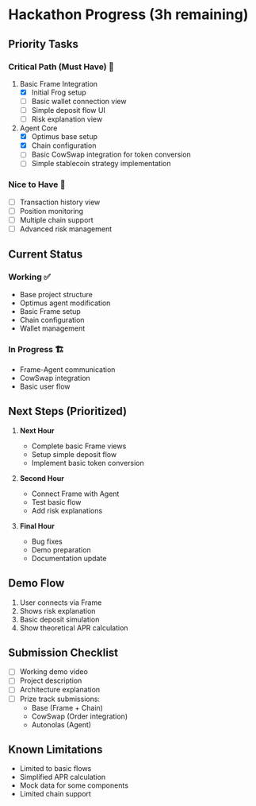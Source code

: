 # Hackathon Progress (3h remaining)

## Priority Tasks

### Critical Path (Must Have) 🚨
1. Basic Frame Integration
   - [x] Initial Frog setup
   - [ ] Basic wallet connection view
   - [ ] Simple deposit flow UI
   - [ ] Risk explanation view

2. Agent Core
   - [x] Optimus base setup
   - [x] Chain configuration
   - [ ] Basic CowSwap integration for token conversion
   - [ ] Simple stablecoin strategy implementation

### Nice to Have 🎯
- [ ] Transaction history view
- [ ] Position monitoring
- [ ] Multiple chain support
- [ ] Advanced risk management

## Current Status

### Working ✅
- Base project structure
- Optimus agent modification
- Basic Frame setup
- Chain configuration
- Wallet management

### In Progress 🏗️
- Frame-Agent communication
- CowSwap integration
- Basic user flow

## Next Steps (Prioritized)

1. **Next Hour**
   - Complete basic Frame views
   - Setup simple deposit flow
   - Implement basic token conversion

2. **Second Hour**
   - Connect Frame with Agent
   - Test basic flow
   - Add risk explanations

3. **Final Hour**
   - Bug fixes
   - Demo preparation
   - Documentation update

## Demo Flow
1. User connects via Frame
2. Shows risk explanation
3. Basic deposit simulation
4. Show theoretical APR calculation

## Submission Checklist
- [ ] Working demo video
- [ ] Project description
- [ ] Architecture explanation
- [ ] Prize track submissions:
  - Base (Frame + Chain)
  - CowSwap (Order integration)
  - Autonolas (Agent)

## Known Limitations
- Limited to basic flows
- Simplified APR calculation
- Mock data for some components
- Limited chain support

